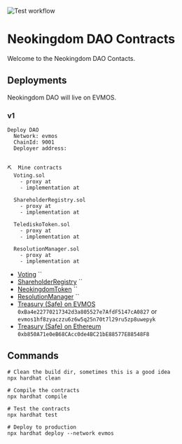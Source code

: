 ![Test workflow](https://github.com/NeokingdomDAO/contracts/actions/workflows/node.yml/badge.svg)

# Neokingdom DAO Contracts

Welcome to the Neokingdom DAO Contacts.

## Deployments

Neokingdom DAO will live on EVMOS.

### v1

```
Deploy DAO
  Network: evmos
  ChainId: 9001
  Deployer address: 


⛏️  Mine contracts
  Voting.sol
    - proxy at 
    - implementation at 

  ShareholderRegistry.sol
    - proxy at 
    - implementation at 

  TelediskoToken.sol
    - proxy at 
    - implementation at 

  ResolutionManager.sol
    - proxy at 
    - implementation at 
```

- [Voting](https://evm.evmos.org/address/0x469EF10604015A07dD4CBca3Ff5baeb80B41bfF4) ``
- [ShareholderRegistry](https://evm.evmos.org/address/0xeB13EBE7613f9FC03A4ac091574Dc04ceb45562f) ``
- [NeokingdomToken](https://evm.evmos.org/address/0x64Fd2411C9b6c0d2F6F70dAA77Bac63E93D6AB2B) ``
- [ResolutionManager](https://evm.evmos.org/address/0xA65d12De252c60EBD251b3aE45d6029e9eBCA5E7) ``
- [Treasury (Safe) on EVMOS](https://safe.evmos.org/evmos:0xBa4e22770217342d3a805527e7AfdF5147cA0827) `0xBa4e22770217342d3a805527e7AfdF5147cA0827` or `evmos1hf8zyaczzu6z6w5q25n70t7l29ru5zp8uwepyk`
- [Treasury (Safe) on Ethereum](https://app.safe.global/eth:0xb850A71e0eB68CAcc0de4BC21bE88577E88548F8) `0xb850A71e0eB68CAcc0de4BC21bE88577E88548F8`

## Commands

```
# Clean the build dir, sometimes this is a good idea
npx hardhat clean

# Compile the contracts
npx hardhat compile

# Test the contracts
npx hardhat test

# Deploy to production
npx hardhat deploy --network evmos
```
